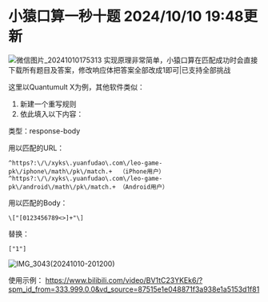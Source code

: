 # 小猿口算一秒十题 2024/10/10 19:48更新
![微信图片_20241010175313](https://github.com/user-attachments/assets/afb3d32c-7c43-4e14-af53-ad0200b4e9ac)
实现原理非常简单，小猿口算在匹配成功时会直接下载所有题目及答案，修改响应体把答案全部改成1即可|已支持全部挑战

这里以Quantumult X为例，其他软件类似：
1. 新建一个重写规则
2. 依此填入以下内容：

类型：response-body

用以匹配的URL：
```
^https?:\/\/xyks\.yuanfudao\.com\/leo-game-pk\/iphone\/math\/pk\/match.+  （iPhone用户）
^https?:\/\/xyks\.yuanfudao\.com\/leo-game-pk\/android\/math\/pk\/match.+ （Android用户）
```
用以匹配的Body：
```
\["[0123456789<>]+"\]
```
替换：
```
["1"]
```
![IMG_3043(20241010-201200)](https://github.com/user-attachments/assets/df38405f-9ecc-4250-9070-5cd97e906727)

使用示例：
https://www.bilibili.com/video/BV1tC23YKEk6/?spm_id_from=333.999.0.0&vd_source=87515e1e048871f3a938e1a5153d1f81
